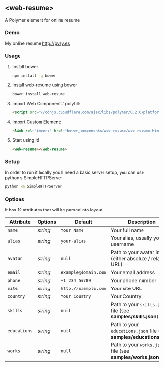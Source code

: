 ## &lt;web-resume&gt;

A Polymer element for online resume

### Demo

My online resume http://pvey.es

### Usage

1. Install bower

   ```sh
   npm install -g bower
   ```

2. Install web-resume using bower

   ```sh
   bower install web-resume
   ```

3. Import Web Components' polyfill:

    ```html
    <script src="//cdnjs.cloudflare.com/ajax/libs/polymer/0.2.0/platform.js"></script>
    ```

4. Import Custom Element:

    ```html
    <link rel="import" href="bower_components/web-resume/web-resume.html">
    ```

5. Start using it!

    ```html
    <web-resume></web-resume>
    ```

### Setup

In order to run it locally you'll need a basic server setup, you can use python's SimpleHTTPServer

```sh
python -m SimpleHTTPServer
```

### Options

It has 10 attributes that will be parsed into layout

Attribute  | Options                   | Default             | Description
---        | ---                       | ---                 | ---
`name`      | *string*                  | `Your Name`               | Your full name
`alias`      | *string*                  | `your-alias`               | Your alias, usually your username
`avatar`      | *string*                  | `null`               | Path to your avatar image (either absolute / relative URL)
`email`      | *string*                  | `example@domain.com`               | Your email address
`phone`      | *string*                  | `+1 234 56789`               | Your phone number
`site`      | *string*                  | `http://example.com`               | Your site URL
`country`      | *string*                  | `Your Country`               | Your Country
`skills`      | *string*                  | `null`               | Path to your `skills.json` file (see **samples/skills.json**)
`educations`      | *string*                  | `null`               | Path to your `educations.json` file (see **samples/educations.json**)
`works`      | *string*                  | `null`               | Path to your `works.json` file (see **samples/works.json**)
